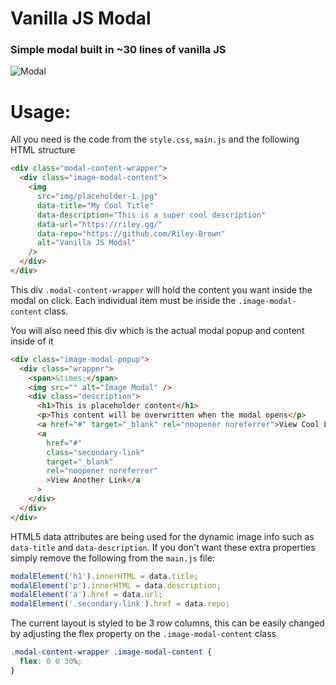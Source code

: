 # Vanilla JS Modal

### Simple modal built in ~30 lines of vanilla JS

![Modal](readme.gif)

# Usage:

All you need is the code from the `style.css`, `main.js` and the following HTML structure

```html
<div class="modal-content-wrapper">
  <div class="image-modal-content">
    <img
      src="img/placeholder-1.jpg"
      data-title="My Cool Title"
      data-description="This is a super cool description"
      data-url="https://riley.gg/"
      data-repo="https://github.com/Riley-Brown"
      alt="Vanilla JS Modal"
    />
  </div>
</div>
```

This div `.modal-content-wrapper` will hold the content you want inside the modal on click. Each individual item must be inside the `.image-modal-content` class.

You will also need this div which is the actual modal popup and content inside of it

```html
<div class="image-modal-popup">
  <div class="wrapper">
    <span>&times;</span>
    <img src="" alt="Image Modal" />
    <div class="description">
      <h1>This is placeholder content</h1>
      <p>This content will be overwritten when the modal opens</p>
      <a href="#" target="_blank" rel="noopener noreferrer">View Cool Link</a>
      <a
        href="#"
        class="secondary-link"
        target="_blank"
        rel="noopener noreferrer"
        >View Another Link</a
      >
    </div>
  </div>
</div>
```

HTML5 data attributes are being used for the dynamic image info such as `data-title` and `data-description`. If you don't want these extra properties simply remove the following from the `main.js` file:

```js
modalElement('h1').innerHTML = data.title;
modalElement('p').innerHTML = data.description;
modalElement('a').href = data.url;
modalElement('.secondary-link').href = data.repo;
```

The current layout is styled to be 3 row columns, this can be easily changed by adjusting the flex property on the `.image-modal-content` class

```css
.modal-content-wrapper .image-modal-content {
  flex: 0 0 30%;
}
```
